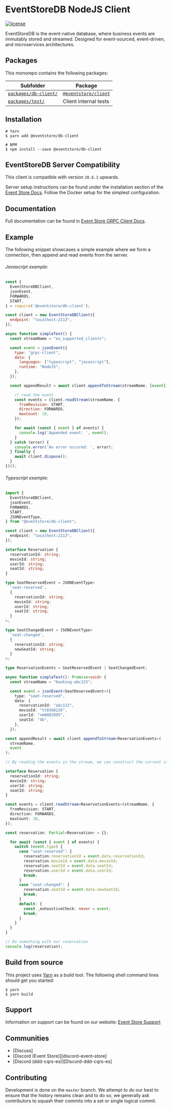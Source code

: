# EventStoreDB NodeJS Client

[![license][license-badge]][license-badge-url]

EventStoreDB is the event-native database, where business events are immutably stored and streamed. Designed for event-sourced, event-driven, and microservices architectures.

## Packages

This monorepo contains the following packages:

| Subfolder                                    | Package                                                                     |
| -------------------------------------------- | --------------------------------------------------------------------------- |
| [`packages/db-client/`](packages/db-client/) | [`@eventstore/client`](https://www.npmjs.com/package/@eventstore/db-client) |
| [`packages/test/`](packages/test/)           | Client internal tests                                                       |

## Installation

```shell script
# Yarn
$ yarn add @eventstore/db-client

# NPM
$ npm install --save @eventstore/db-client
```

## EventStoreDB Server Compatibility

This client is compatible with version `20.6.1` upwards.

Server setup instructions can be found under the installation section of the [Event Store Docs]. Follow the Docker setup for the simplest configuration.

## Documentation

Full documentation can be found in [Event Store GRPC Client Docs].

## Example

The following snippet showcases a simple example where we form a connection, then append and read events from the server.

###### Javascript example:

```javascript
const {
  EventStoreDBClient,
  jsonEvent,
  FORWARDS,
  START,
} = require('@eventstore/db-client');

const client = new EventStoreDBClient({
  endpoint: "localhost:2113",
});

async function simpleTest() {
  const streamName = "es_supported_clients";

  const event = jsonEvent({
    type: "grpc-client",
    data: {
      languages: ["typescript", "javascript"],
      runtime: "NodeJS",
    },
  });

  const appendResult = await client.appendToStream(streamName, [event]);

    // read the event
    const events = client.readStream(streamName, {
      fromRevision: START,
      direction: FORWARDS,
      maxCount: 10,
    });

    for await (const { event } of events) {
      console.log('Appended event: ', event);
    }
  } catch (error) {
    console.error('An error occured: ', error);
  } finally {
    await client.dispose();
  }
})();
```

###### Typescript example:

```typescript
import {
  EventStoreDBClient,
  jsonEvent,
  FORWARDS,
  START,
  JSONEventType,
} from "@eventstore/db-client";

const client = new EventStoreDBClient({
  endpoint: "localhost:2113",
});

interface Reservation {
  reservationId: string;
  movieId: string;
  userId: string;
  seatId: string;
}

type SeatReservedEvent = JSONEventType<
  'seat-reserved',
  {
    reservationId: string;
    movieId: string;
    userId: string;
    seatId: string;
  }
>;

type SeatChangedEvent = JSONEventType<
  'seat-changed',
  {
    reservationId: string;
    newSeatId: string;
  }
>;

type ReservationEvents = SeatReservedEvent | SeatChangedEvent;

async function simpleTest(): Promise<void> {
  const streamName = "booking-abc123";

  const event = jsonEvent<SeatReservedEvent>({
    type: "seat-reserved",
    data: {
      reservationId: "abc123",
      movieId: "tt0368226",
      userId: "nm0802995",
      seatId: "4b",
    },
  });

const appendResult = await client.appendToStream<ReservationEvents>(
  streamName,
  event
);

// By reading the events in the stream, we can construct the current state of the booking

interface Reservation {
  reservationId: string;
  movieId: string;
  userId: string;
  seatId: string;
}

const events = client.readStream<ReservationEvents>(streamName, {
  fromRevision: START,
  direction: FORWARDS,
  maxCount: 10,
});

const reservation: Partial<Reservation> = {};

  for await (const { event } of events) {
    switch (event.type) {
      case "seat-reserved": {
        reservation.reservationId = event.data.reservationId;
        reservation.movieId = event.data.movieId;
        reservation.seatId = event.data.seatId;
        reservation.userId = event.data.userId;
        break;
      }
      case "seat-changed": {
        reservation.seatId = event.data.newSeatId;
        break;
      }
      default: {
        const _exhaustiveCheck: never = event;
        break;
      }
    }
  }
}

// Do something with our reservation
console.log(reservation);
```


## Build from source

This project uses [Yarn] as a build tool. The following shell command lines should get you started:

```shell script
$ yarn
$ yarn build
```

## Support

Information on support can be found on our website: [Event Store Support]

## Communities

- [Discuss]
- [Discord (Event Store)][discord-event-store]
- [Discord (ddd-cqrs-es)][Discord-ddd-cqrs-es]

## Contributing

Development is done on the `master` branch. We attempt to do our best to ensure that the history remains clean and to do so, we generally ask contributors to squash their commits into a set or single logical commit.

[event store support]: https://eventstore.com/support/
[event store docs]: https://developers.eventstore.com/server/v20.10/docs/installation/
[event store grpc client docs]: https://developers.eventstore.com/clients/grpc
[event store discuss]: https://discuss.eventstore.com/
[yarn]: https://yarnpkg.com/
[license-badge]: https://img.shields.io/npm/l/@eventstore/db-client.svg
[license-badge-url]: https://github.com/EventStore/EventStore-Client-NodeJS/blob/master/LICENSE